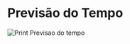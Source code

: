 # Previsão do Tempo
![Print Previsao do tempo](https://github.com/ViniciusPess/Projeto9-Clima/assets/113379730/6d1e4e77-119e-4c41-9e71-79d67cf2a10e)
